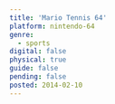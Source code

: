 ```yaml
---
title: 'Mario Tennis 64'
platform: nintendo-64
genre:
  - sports
digital: false
physical: true
guide: false
pending: false
posted: 2014-02-10
---
```

